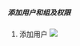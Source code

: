 ##### 添加用户和组及权限
1. 添加用户
![](http://thumbnail0.baidupcs.com/thumbnail/79d9e09ad4ec7b4e1c98d3b664c24bf0?fid=2760983423-250528-1046894734407809&time=1491901200&rt=sh&sign=FDTAER-DCb740ccc5511e5e8fedcff06b081203-7jL15WfAL0k71da90aq7proxldo%3D&expires=8h&chkv=0&chkbd=0&chkpc=&dp-logid=2336135088248859463&dp-callid=0&size=c710_u400&quality=100)
